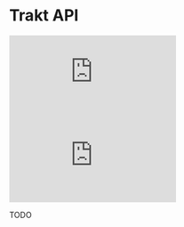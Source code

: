 # Trakt API

[![Version][version-badge]][link]
[![Size][size-badge]][link]

TODO

[link]: #trakt-api

[version-badge]: https://flat.badgen.net/runkit/iFelix18/version/iFelix18/Userscripts/master/lib/api/trakt.min.js
[size-badge]: https://flat.badgen.net/badgesize/normal/iFelix18/Userscripts/master/lib/api/trakt.min.js
